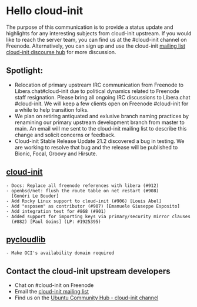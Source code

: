 # Hello cloud-init

The purpose of this communication is to provide a status update and
highlights for any interesting subjects from cloud-init upstream. If
you would like to reach the server team, you can find us at
the #cloud-init channel on Freenode. Alternatively, you can sign up
and use the cloud-init [mailing list](mailto:cloud-init@lists.launchpad.net)
[cloud-init discourse hub](https://discourse.ubuntu.com/c/server/cloud-init) for more
discussion.

## Spotlight:


 * Relocation of primary upstream IRC communication from Freenode to Libera.chat#cloud-init due to political dynamics related to Freenode staff resignation. Please bring all ongoing IRC discussions to Libera.chat #cloud-init. We will keep a few clients open on Freenode #cloud-init for a while to help transition folks.
 * We plan on retiring antiquated and exlusive branch naming practices by renamining our primary upstream development branch from master to main. An email will me sent to the cloud-init mailing list to describe this change and solicit concerns or feedback.
 * Cloud-init Stable Release Update 21.2 discovered a bug in testing. We are working to resolve that bug and the release will be published to Bionic, Focal, Groovy and Hirsute.

## [cloud-init](https://github.com/canonical/cloud-init)

    - Docs: Replace all freenode references with libera (#912)
    - openbsd/net: flush the route table on net restart (#908)
      [Gonéri Le Bouder]
    - Add Rocky Linux support to cloud-init (#906) [Louis Abel]
    - Add "esposem" as contributor (#907) [Emanuele Giuseppe Esposito]
    - Add integration test for #868 (#901)
    - Added support for importing keys via primary/security mirror clauses
      (#882) [Paul Goins] (LP: #1925395)

## [pycloudlib](https://github.com/canonical/pycloudlib)

    - Make OCI's availability domain required

## Contact the cloud-init upstream developers

- Chat on #cloud-init on Freenode
- Email the [cloud-init mailing list](mailto:cloud-init@lists.launchpad.net)
- Find us on the [Ubuntu Community Hub - cloud-init channel](https://discourse.ubuntu.com/c/server/cloud-init)
